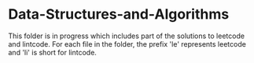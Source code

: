 # Data-Structures-and-Algorithms

This folder is in progress which includes part of the solutions to leetcode and lintcode.
For each file in the folder, the prefix 'le' represents leetcode and 'li' is short for lintcode.
